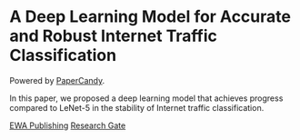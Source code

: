 # A Deep Learning Model for Accurate and Robust Internet Traffic Classification
Powered by [PaperCandy](https://github.com/ATATC/PaperCandy).

In this paper, we proposed a deep learning model that achieves progress compared to LeNet-5 in the stability of Internet traffic classification.

[EWA Publishing](https://ace.ewapublishing.org/article.html?pk=d38ddc589fc64a45a0c48cfc1d9ba582)
[Research Gate](https://www.researchgate.net/publication/372209112_A_deep_learning_model_for_accurate_and_robust_internet_traffic_classification)
